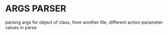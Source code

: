 # ARGS PARSER

parsing args for object of class, from another file, different action parameter values in parse
